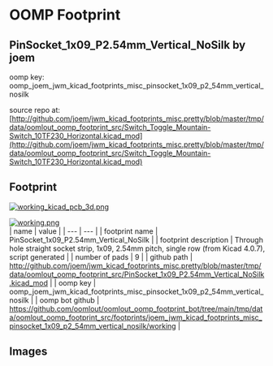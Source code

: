 # OOMP Footprint  
## PinSocket_1x09_P2.54mm_Vertical_NoSilk  by joem  
  
oomp key: oomp_joem_jwm_kicad_footprints_misc_pinsocket_1x09_p2_54mm_vertical_nosilk  
  
source repo at: [http://github.com/joem/jwm_kicad_footprints_misc.pretty/blob/master/tmp/data/oomlout_oomp_footprint_src/Switch_Toggle_Mountain-Switch_10TF230_Horizontal.kicad_mod](http://github.com/joem/jwm_kicad_footprints_misc.pretty/blob/master/tmp/data/oomlout_oomp_footprint_src/Switch_Toggle_Mountain-Switch_10TF230_Horizontal.kicad_mod)  
## Footprint  
  
[![working_kicad_pcb_3d.png](working_kicad_pcb_3d_600.png)](working_kicad_pcb_3d.png)  
  
[![working.png](working_600.png)](working.png)  
| name | value | 
| --- | --- | 
| footprint name | PinSocket_1x09_P2.54mm_Vertical_NoSilk | 
| footprint description | Through hole straight socket strip, 1x09, 2.54mm pitch, single row (from Kicad 4.0.7), script generated | 
| number of pads | 9 | 
| github path | http://github.com/joem/jwm_kicad_footprints_misc.pretty/blob/master/tmp/data/oomlout_oomp_footprint_src/PinSocket_1x09_P2.54mm_Vertical_NoSilk.kicad_mod | 
| oomp key | oomp_joem_jwm_kicad_footprints_misc_pinsocket_1x09_p2_54mm_vertical_nosilk | 
| oomp bot github | https://github.com/oomlout/oomlout_oomp_footprint_bot/tree/main/tmp/data/oomlout_oomp_footprint_src/footprints/joem_jwm_kicad_footprints_misc_pinsocket_1x09_p2_54mm_vertical_nosilk/working | 
## Images  
